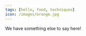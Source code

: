 ```yaml
---
tags: [hello, food, techniques]
icon: /images/orange.jpg
---
```


We have something else to say here!
